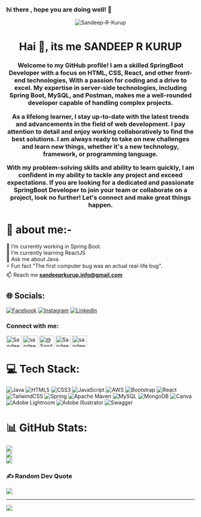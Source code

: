 ### hi there , hope you are doing well! 👋

<p align="center"> <img src="https://discovered-icecream-305.notion.site/image/https%3A%2F%2Fi.pinimg.com%2Foriginals%2F7d%2F07%2Fa2%2F7d07a255678962d30d8717dcf5dbd266.gif?table=block&id=24552513-40ce-4673-ab6f-f22014b90ba3&spaceId=4a7c658f-278d-4556-aee6-c1af40c7c0bb&userId=&cache=v2" alt="Sandeep-R-Kurup" /> </p>

<h1 align="center">Hai 👋, its me SANDEEP R KURUP</h1>
<h3 align="center">Welcome to my GitHub profile! I am a skilled SpringBoot Developer with a focus on HTML, CSS, React, and other front-end technologies, With a passion for coding and a drive to excel. My expertise in server-side technologies, including Spring Boot, MySQL, and Postman, makes me a well-rounded developer capable of handling complex projects.

As a lifelong learner, I stay up-to-date with the latest trends and advancements in the field of web development. I pay attention to detail and enjoy working collaboratively to find the best solutions. I am always ready to take on new challenges and learn new things, whether it's a new technology, framework, or programming language.

With my problem-solving skills and ability to learn quickly, I am confident in my ability to tackle any project and exceed expectations. If you are looking for a dedicated and passionate SpringBoot Developer to join your team or collaborate on a project, look no further! Let's connect and make great things happen.</h3>


# 💫 about me:-
🔭 I’m currently working in Spring Boot.
<br>🌱 I’m currently learning ReactJS
<br>💬 Ask me about Java.
<br>⚡ Fun fact "The first computer bug was an actual real-life bug".
<br>📫 Reach me **sandeeprkurup.info@gmail.com**


## 🌐 Socials:
[![Facebook](https://img.shields.io/badge/Facebook-%231877F2.svg?logo=Facebook&logoColor=white)](https://facebook.com/th.liecaster) [![Instagram](https://img.shields.io/badge/Instagram-%23E4405F.svg?logo=Instagram&logoColor=white)](https://instagram.com/liecaster_) [![LinkedIn](https://img.shields.io/badge/LinkedIn-%230077B5.svg?logo=linkedin&logoColor=white)](https://linkedin.com/in/sandeeprkurup) 

<h3 align="left">Connect with me:</h3>
<p align="left">

<a href="https://twitter.com/SandeepRKurup3?s=09" target="blank"><img align="center" src="https://raw.githubusercontent.com/rahuldkjain/github-profile-readme-generator/master/src/images/icons/Social/twitter.svg" alt="SandeepRKurup3" height="30" width="40" /></a>
<a href="https://www.linkedin.com/in/sandeeprkurup" target="blank"><img align="center" src="https://raw.githubusercontent.com/rahuldkjain/github-profile-readme-generator/master/src/images/icons/Social/linked-in-alt.svg" alt="sandeeprkurup" height="30" width="40" /></a>
<a href="https://www.hackerrank.com/Sandeep_R_kurup?hr_r=1" target="blank"><img align="center" src="https://raw.githubusercontent.com/rahuldkjain/github-profile-readme-generator/master/src/images/icons/Social/hackerrank.svg" alt="@Sandeep_R_kurup" height="30" width="40" /></a>
<a href="https://leetcode.com/Sandeep_R_Kurup" target="blank"><img align="center" src="https://raw.githubusercontent.com/rahuldkjain/github-profile-readme-generator/master/src/images/icons/Social/leet-code.svg" alt="Sandeep_R_kurup" height="30" width="40" /></a>
<a href="https://auth.geeksforgeeks.org/user/sandeep_r_kurup" target="blank"><img align="center" src="https://raw.githubusercontent.com/rahuldkjain/github-profile-readme-generator/master/src/images/icons/Social/geeks-for-geeks.svg" alt="sandeep_r_kurup" height="30" width="40" /></a>
</p>

# 💻 Tech Stack:
![Java](https://img.shields.io/badge/java-%23ED8B00.svg?style=for-the-badge&logo=java&logoColor=white) ![HTML5](https://img.shields.io/badge/html5-%23E34F26.svg?style=for-the-badge&logo=html5&logoColor=white) ![CSS3](https://img.shields.io/badge/css3-%231572B6.svg?style=for-the-badge&logo=css3&logoColor=white) ![JavaScript](https://img.shields.io/badge/javascript-%23323330.svg?style=for-the-badge&logo=javascript&logoColor=%23F7DF1E) ![AWS](https://img.shields.io/badge/AWS-%23FF9900.svg?style=for-the-badge&logo=amazon-aws&logoColor=white) ![Bootstrap](https://img.shields.io/badge/bootstrap-%23563D7C.svg?style=for-the-badge&logo=bootstrap&logoColor=white) ![React](https://img.shields.io/badge/react-%2320232a.svg?style=for-the-badge&logo=react&logoColor=%2361DAFB) ![TailwindCSS](https://img.shields.io/badge/tailwindcss-%2338B2AC.svg?style=for-the-badge&logo=tailwind-css&logoColor=white) ![Spring](https://img.shields.io/badge/spring-%236DB33F.svg?style=for-the-badge&logo=spring&logoColor=white) ![Apache Maven](https://img.shields.io/badge/Apache%20Maven-C71A36?style=for-the-badge&logo=Apache%20Maven&logoColor=white) ![MySQL](https://img.shields.io/badge/mysql-%2300f.svg?style=for-the-badge&logo=mysql&logoColor=white) ![MongoDB](https://img.shields.io/badge/MongoDB-%234ea94b.svg?style=for-the-badge&logo=mongodb&logoColor=white) ![Canva](https://img.shields.io/badge/Canva-%2300C4CC.svg?style=for-the-badge&logo=Canva&logoColor=white) ![Adobe Lightroom](https://img.shields.io/badge/Adobe%20Lightroom-31A8FF.svg?style=for-the-badge&logo=Adobe%20Lightroom&logoColor=white) ![Adobe Illustrator](https://img.shields.io/badge/adobeillustrator-%23FF9A00.svg?style=for-the-badge&logo=adobeillustrator&logoColor=white) ![Swagger](https://img.shields.io/badge/-Swagger-%23Clojure?style=for-the-badge&logo=swagger&logoColor=white)
# 📊 GitHub Stats:
![](https://github-readme-stats.vercel.app/api?username=Sandeep-R-Kurup&theme=dark&hide_border=true&include_all_commits=true&count_private=false)<br/>
![](https://github-readme-streak-stats.herokuapp.com/?user=Sandeep-R-Kurup&theme=dark&hide_border=true)<br/>
![](https://github-readme-stats.vercel.app/api/top-langs/?username=Sandeep-R-Kurup&theme=dark&hide_border=true&include_all_commits=true&count_private=false&layout=compact)

### ✍️ Random Dev Quote
![](https://quotes-github-readme.vercel.app/api?type=horizontal&theme=dark)

---
[![](https://visitcount.itsvg.in/api?id=Sandeep-R-Kurup&icon=1&color=7)](https://visitcount.itsvg.in)

<!-- Proudly created with GPRM ( https://gprm.itsvg.in ) -->
